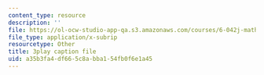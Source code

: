 ```yaml
---
content_type: resource
description: ''
file: https://ol-ocw-studio-app-qa.s3.amazonaws.com/courses/6-042j-mathematics-for-computer-science-fall-2010/a35b3fa4df665c8abba154fb0f6e1a45_56iFMY8QW2k.srt
file_type: application/x-subrip
resourcetype: Other
title: 3play caption file
uid: a35b3fa4-df66-5c8a-bba1-54fb0f6e1a45
---
```


